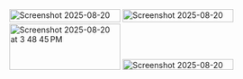 <img width="197" height="23" alt="Screenshot 2025-08-20 at 3 46 52 PM" src="https://github.com/user-attachments/assets/e5526cef-3eb9-4e43-990c-59d52979832c" />
<img width="197" height="23" alt="Screenshot 2025-08-20 at 3 47 15 PM" src="https://github.com/user-attachments/assets/7fc56171-a3ee-45bd-a0fc-7a2483e8f33b" />
<img width="197" height="82" alt="Screenshot 2025-08-20 at 3 48 45 PM" src="https://github.com/user-attachments/assets/21bf8013-e18c-4b92-97ac-07fe424b2983" />
<img width="197" height="19" alt="Screenshot 2025-08-20 at 3 49 06 PM" src="https://github.com/user-attachments/assets/42b2d000-81cd-41a6-9639-74023daab302" />
